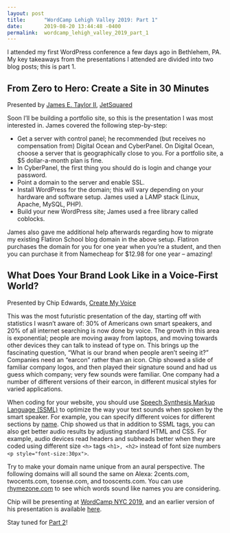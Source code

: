```yaml
---
layout: post
title:      "WordCamp Lehigh Valley 2019: Part 1"
date:       2019-08-20 13:44:48 -0400
permalink:  wordcamp_lehigh_valley_2019_part_1
---
```



I attended my first WordPress conference a few days ago in Bethlehem, PA. My key takeaways from the presentations I attended are divided into two blog posts; this is part 1.

## From Zero to Hero: Create a Site in 30 Minutes
Presented by [James E. Taylor II](https://jetsquared.com/James), [JetSquared](https://jetsquared.com)

Soon I’ll be building a portfolio site, so this is the presentation I was most interested in. James covered the following step-by-step:
* Get a server with control panel; he recommended (but receives no compensation from) Digital Ocean and CyberPanel. On Digital Ocean, choose a server that is geographically close to you. For a portfolio site, a $5 dollar-a-month plan is fine.
* In CyberPanel, the first thing you should do is login and change your password.
* Point a domain to the server and enable SSL. 
* Install WordPress for the domain; this will vary depending on your hardware and software setup. James used a LAMP stack (Linux, Apache, MySQL, PHP).
* Build your new WordPress site; James used a free library called coblocks.

James also gave me additional help afterwards regarding how to migrate my existing Flatiron School blog domain in the above setup. Flatiron purchases the domain for you for one year when you’re a student, and then you can purchase it from Namecheap for $12.98 for one year – amazing! 

## What Does Your Brand Look Like in a Voice-First World?
Presented by Chip Edwards, [Create My Voice](https://createmyvoice.com/)

This was the most futuristic presentation of the day, starting off with statistics I wasn’t aware of: 30% of Americans own smart speakers, and 20% of all internet searching is now done by voice. The growth in this area is exponential; people are moving away from laptops, and moving towards other devices they can talk to instead of type on. This brings up the fascinating question, “What is our brand when people aren’t seeing it?” Companies need an “earcon” rather than an icon. Chip showed a slide of familiar company logos, and then played their signature sound and had us guess which company; very few sounds were familiar. One company had a number of different versions of their earcon, in different musical styles for varied applications.

When coding for your website, you should use [Speech Synthesis Markup Language (SSML)](https://developer.amazon.com/docs/custom-skills/speech-synthesis-markup-language-ssml-reference.html) to optimize the way your text sounds when spoken by the smart speaker. For example, you can specify different voices for different sections by [name](https://developer.amazon.com/docs/custom-skills/speech-synthesis-markup-language-ssml-reference.html#voice). Chip showed us that in addition to SSML tags, you can also get better audio results by adjusting standard HTML and CSS. For example, audio devices read headers and subheads better when they are coded using different size ```<h>``` tags ```<h1>, <h2>``` instead of font size numbers ```<p style="font-size:30px">```.

Try to make your domain name unique from an aural perspective. The following domains will all sound the same on Alexa: 2cents.com, twocents.com, tosense.com, and tooscents.com. You can use [rhymezone.com](https://www.rhymezone.com/) to see which words sound like names you are considering.

Chip will be presenting at [WordCamp NYC 2019](https://2019.nyc.wordcamp.org/speaker/chip-edwards/), and an earlier version of his presentation is available [here](https://wordpress.tv/2019/06/26/chip-edwards-what-does-your-brand-look-like-in-a-voice-first-world/).

Stay tuned for [Part 2](http://valeriehmoore.com/wordcamp_lehigh_valley_2019_part_2)!


